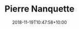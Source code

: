 ---
title: "Pierre Nanquette"
date: 2018-11-19T10:47:58+10:00
image: "images/team/Pierre.jpg"
jobtitle: "Developer - DKU '22"
# linkedinurl: "https://www.linkedin.com/in/junkaiman"
promoted: true
weight: 1
---